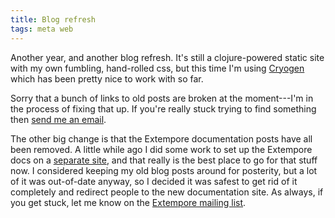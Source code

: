 ```yaml
---
title: Blog refresh
tags: meta web
---
```


Another year, and another blog refresh. It's still a clojure-powered static site
with my own fumbling, hand-rolled css, but this time I'm using
[Cryogen](http://cryogenweb.org/) which has been pretty nice to work with so
far.

Sorry that a bunch of links to old posts are broken at the moment---I'm in the
process of fixing that up. If you're really stuck trying to find something then
[send me an email](mailto:ben.swift@anu.edu.au).

The other big change is that the Extempore documentation posts have all been
removed. A little while ago I did some work to set up the Extempore docs on a
[separate site](http://digego.github.io/extempore/), and that really is the best
place to go for that stuff now. I considered keeping my old blog posts around
for posterity, but a lot of it was out-of-date anyway, so I decided it was
safest to get rid of it completely and redirect people to the new documentation
site. As always, if you get stuck, let me know on the
[Extempore mailing list](mailto:extemporelang@googlegroups.com).
